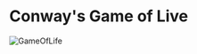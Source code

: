 # Conway's Game of Live

![GameOfLife](http://www.signal-image.net/wp-content/uploads/2014/05/GameOfLife.gif)